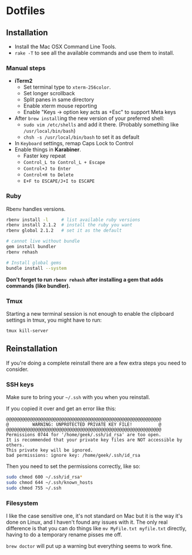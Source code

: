 # Dotfiles

## Installation

* Install the Mac OSX Command Line Tools.
* `rake -T` to see all the available commands and use them to install.

### Manual steps

* **iTerm2**
    * Set terminal type to `xterm-256color`.
    * Set longer scrollback
    * Split panes in same directory
    * Enable xterm mouse reporting
    * Enable "Keys -> option key acts as +Esc" to support Meta keys
* After `brew install`ing the new version of your preferred shell:
    * `sudo vim /etc/shells` and add it there. (Probably something like `/usr/local/bin/bash`)
    * `chsh -s /usr/local/bin/bash` to set it as default
* In `Keyboard` settings, remap Caps Lock to Control
* Enable things in **Karabiner**.
    * Faster key repeat
    * `Control_L to Control_L + Escape`
    * `Control+J to Enter`
    * `Control+H to Delete`
    * `E+F to ESCAPE/J+I to ESCAPE`

### Ruby

Rbenv handles versions.

```bash
rbenv install -l     # list available ruby versions
rbenv install 2.1.2  # install the ruby you want
rbenv global 2.1.2   # set it as the default

# cannot live without bundle
gem install bundler
rbenv rehash

# Install global gems
bundle install --system
```

**Don't forget to run `rbenv rehash` after installing a gem that adds commands (like bundler).**

### Tmux

Starting a new terminal session is not enough to enable the clipboard settings in tmux, you might have to run:

    tmux kill-server

## Reinstallation

If you're doing a complete reinstall there are a few extra steps you need to
consider.

### SSH keys

Make sure to bring your `~/.ssh` with you when you reinstall.

If you copied it over and get an error like this:

    @@@@@@@@@@@@@@@@@@@@@@@@@@@@@@@@@@@@@@@@@@@@@@@@@@@@@@@@@@@
    @         WARNING: UNPROTECTED PRIVATE KEY FILE!          @
    @@@@@@@@@@@@@@@@@@@@@@@@@@@@@@@@@@@@@@@@@@@@@@@@@@@@@@@@@@@
    Permissions 0744 for '/home/geek/.ssh/id_rsa' are too open.
    It is recommended that your private key files are NOT accessible by others.
    This private key will be ignored.
    bad permissions: ignore key: /home/geek/.ssh/id_rsa

Then you need to set the permissions correctly, like so:

```bash
sudo chmod 600 ~/.ssh/id_rsa*
sudo chmod 644 ~/.ssh/known_hosts
sudo chmod 755 ~/.ssh
```

### Filesystem

I like the case sensitive one, it's not standard on Mac but it is the way it's
done on Linux, and I haven't found any issues with it. The only real difference
is that you can do things like `mv MyFile.txt myfile.txt` directly, having to
do a temporary rename pisses me off.

`brew doctor` will put up a warning but everything seems to work fine.
